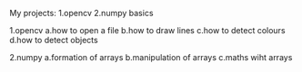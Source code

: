 My projects:
  1.opencv
  2.numpy basics

1.opencv
  a.how to open a file
  b.how to draw lines
  c.how to detect colours
  d.how to detect objects

2.numpy
  a.formation of arrays
  b.manipulation of arrays
  c.maths wiht arrays
  
